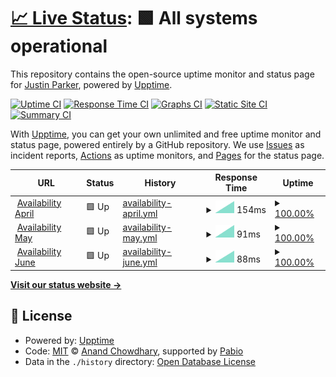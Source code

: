 # [📈 Live Status](https://jparkrr.github.io/upptime): <!--live status--> **🟩 All systems operational**

This repository contains the open-source uptime monitor and status page for [Justin Parker](https://jparkrr.github.io/upptime), powered by [Upptime](https://github.com/upptime/upptime).

[![Uptime CI](https://github.com/jparkrr/upptime/workflows/Uptime%20CI/badge.svg)](https://github.com/jparkrr/upptime/actions?query=workflow%3A%22Uptime+CI%22)
[![Response Time CI](https://github.com/jparkrr/upptime/workflows/Response%20Time%20CI/badge.svg)](https://github.com/jparkrr/upptime/actions?query=workflow%3A%22Response+Time+CI%22)
[![Graphs CI](https://github.com/jparkrr/upptime/workflows/Graphs%20CI/badge.svg)](https://github.com/jparkrr/upptime/actions?query=workflow%3A%22Graphs+CI%22)
[![Static Site CI](https://github.com/jparkrr/upptime/workflows/Static%20Site%20CI/badge.svg)](https://github.com/jparkrr/upptime/actions?query=workflow%3A%22Static+Site+CI%22)
[![Summary CI](https://github.com/jparkrr/upptime/workflows/Summary%20CI/badge.svg)](https://github.com/jparkrr/upptime/actions?query=workflow%3A%22Summary+CI%22)

With [Upptime](https://upptime.js.org), you can get your own unlimited and free uptime monitor and status page, powered entirely by a GitHub repository. We use [Issues](https://github.com/jparkrr/upptime/issues) as incident reports, [Actions](https://github.com/jparkrr/upptime/actions) as uptime monitors, and [Pages](https://jparkrr.github.io/upptime) for the status page.

<!--start: status pages-->
<!-- This summary is generated by Upptime (https://github.com/upptime/upptime) -->
<!-- Do not edit this manually, your changes will be overwritten -->
<!-- prettier-ignore -->
| URL | Status | History | Response Time | Uptime |
| --- | ------ | ------- | ------------- | ------ |
| <img alt="" src="https://icons.duckduckgo.com/ip3/www.recreation.gov.ico" height="13"> [Availability April](https://www.recreation.gov/api/permititinerary/4675337/division/4675337032/availability/month?month=4&year=2025) | 🟩 Up | [availability-april.yml](https://github.com/jparkrr/upptime/commits/HEAD/history/availability-april.yml) | <details><summary><img alt="Response time graph" src="./graphs/availability-april/response-time-week.png" height="20"> 154ms</summary><br><a href="https://jparkrr.github.io/upptime/history/availability-april"><img alt="Response time 154" src="https://img.shields.io/endpoint?url=https%3A%2F%2Fraw.githubusercontent.com%2Fjparkrr%2Fupptime%2FHEAD%2Fapi%2Favailability-april%2Fresponse-time.json"></a><br><a href="https://jparkrr.github.io/upptime/history/availability-april"><img alt="24-hour response time 156" src="https://img.shields.io/endpoint?url=https%3A%2F%2Fraw.githubusercontent.com%2Fjparkrr%2Fupptime%2FHEAD%2Fapi%2Favailability-april%2Fresponse-time-day.json"></a><br><a href="https://jparkrr.github.io/upptime/history/availability-april"><img alt="7-day response time 154" src="https://img.shields.io/endpoint?url=https%3A%2F%2Fraw.githubusercontent.com%2Fjparkrr%2Fupptime%2FHEAD%2Fapi%2Favailability-april%2Fresponse-time-week.json"></a><br><a href="https://jparkrr.github.io/upptime/history/availability-april"><img alt="30-day response time 154" src="https://img.shields.io/endpoint?url=https%3A%2F%2Fraw.githubusercontent.com%2Fjparkrr%2Fupptime%2FHEAD%2Fapi%2Favailability-april%2Fresponse-time-month.json"></a><br><a href="https://jparkrr.github.io/upptime/history/availability-april"><img alt="1-year response time 154" src="https://img.shields.io/endpoint?url=https%3A%2F%2Fraw.githubusercontent.com%2Fjparkrr%2Fupptime%2FHEAD%2Fapi%2Favailability-april%2Fresponse-time-year.json"></a></details> | <details><summary><a href="https://jparkrr.github.io/upptime/history/availability-april">100.00%</a></summary><a href="https://jparkrr.github.io/upptime/history/availability-april"><img alt="All-time uptime 100.00%" src="https://img.shields.io/endpoint?url=https%3A%2F%2Fraw.githubusercontent.com%2Fjparkrr%2Fupptime%2FHEAD%2Fapi%2Favailability-april%2Fuptime.json"></a><br><a href="https://jparkrr.github.io/upptime/history/availability-april"><img alt="24-hour uptime 100.00%" src="https://img.shields.io/endpoint?url=https%3A%2F%2Fraw.githubusercontent.com%2Fjparkrr%2Fupptime%2FHEAD%2Fapi%2Favailability-april%2Fuptime-day.json"></a><br><a href="https://jparkrr.github.io/upptime/history/availability-april"><img alt="7-day uptime 100.00%" src="https://img.shields.io/endpoint?url=https%3A%2F%2Fraw.githubusercontent.com%2Fjparkrr%2Fupptime%2FHEAD%2Fapi%2Favailability-april%2Fuptime-week.json"></a><br><a href="https://jparkrr.github.io/upptime/history/availability-april"><img alt="30-day uptime 100.00%" src="https://img.shields.io/endpoint?url=https%3A%2F%2Fraw.githubusercontent.com%2Fjparkrr%2Fupptime%2FHEAD%2Fapi%2Favailability-april%2Fuptime-month.json"></a><br><a href="https://jparkrr.github.io/upptime/history/availability-april"><img alt="1-year uptime 100.00%" src="https://img.shields.io/endpoint?url=https%3A%2F%2Fraw.githubusercontent.com%2Fjparkrr%2Fupptime%2FHEAD%2Fapi%2Favailability-april%2Fuptime-year.json"></a></details>
| <img alt="" src="https://icons.duckduckgo.com/ip3/www.recreation.gov.ico" height="13"> [Availability May](https://www.recreation.gov/api/permititinerary/4675337/division/4675337032/availability/month?month=5&year=2025) | 🟩 Up | [availability-may.yml](https://github.com/jparkrr/upptime/commits/HEAD/history/availability-may.yml) | <details><summary><img alt="Response time graph" src="./graphs/availability-may/response-time-week.png" height="20"> 91ms</summary><br><a href="https://jparkrr.github.io/upptime/history/availability-may"><img alt="Response time 91" src="https://img.shields.io/endpoint?url=https%3A%2F%2Fraw.githubusercontent.com%2Fjparkrr%2Fupptime%2FHEAD%2Fapi%2Favailability-may%2Fresponse-time.json"></a><br><a href="https://jparkrr.github.io/upptime/history/availability-may"><img alt="24-hour response time 93" src="https://img.shields.io/endpoint?url=https%3A%2F%2Fraw.githubusercontent.com%2Fjparkrr%2Fupptime%2FHEAD%2Fapi%2Favailability-may%2Fresponse-time-day.json"></a><br><a href="https://jparkrr.github.io/upptime/history/availability-may"><img alt="7-day response time 91" src="https://img.shields.io/endpoint?url=https%3A%2F%2Fraw.githubusercontent.com%2Fjparkrr%2Fupptime%2FHEAD%2Fapi%2Favailability-may%2Fresponse-time-week.json"></a><br><a href="https://jparkrr.github.io/upptime/history/availability-may"><img alt="30-day response time 91" src="https://img.shields.io/endpoint?url=https%3A%2F%2Fraw.githubusercontent.com%2Fjparkrr%2Fupptime%2FHEAD%2Fapi%2Favailability-may%2Fresponse-time-month.json"></a><br><a href="https://jparkrr.github.io/upptime/history/availability-may"><img alt="1-year response time 91" src="https://img.shields.io/endpoint?url=https%3A%2F%2Fraw.githubusercontent.com%2Fjparkrr%2Fupptime%2FHEAD%2Fapi%2Favailability-may%2Fresponse-time-year.json"></a></details> | <details><summary><a href="https://jparkrr.github.io/upptime/history/availability-may">100.00%</a></summary><a href="https://jparkrr.github.io/upptime/history/availability-may"><img alt="All-time uptime 100.00%" src="https://img.shields.io/endpoint?url=https%3A%2F%2Fraw.githubusercontent.com%2Fjparkrr%2Fupptime%2FHEAD%2Fapi%2Favailability-may%2Fuptime.json"></a><br><a href="https://jparkrr.github.io/upptime/history/availability-may"><img alt="24-hour uptime 100.00%" src="https://img.shields.io/endpoint?url=https%3A%2F%2Fraw.githubusercontent.com%2Fjparkrr%2Fupptime%2FHEAD%2Fapi%2Favailability-may%2Fuptime-day.json"></a><br><a href="https://jparkrr.github.io/upptime/history/availability-may"><img alt="7-day uptime 100.00%" src="https://img.shields.io/endpoint?url=https%3A%2F%2Fraw.githubusercontent.com%2Fjparkrr%2Fupptime%2FHEAD%2Fapi%2Favailability-may%2Fuptime-week.json"></a><br><a href="https://jparkrr.github.io/upptime/history/availability-may"><img alt="30-day uptime 100.00%" src="https://img.shields.io/endpoint?url=https%3A%2F%2Fraw.githubusercontent.com%2Fjparkrr%2Fupptime%2FHEAD%2Fapi%2Favailability-may%2Fuptime-month.json"></a><br><a href="https://jparkrr.github.io/upptime/history/availability-may"><img alt="1-year uptime 100.00%" src="https://img.shields.io/endpoint?url=https%3A%2F%2Fraw.githubusercontent.com%2Fjparkrr%2Fupptime%2FHEAD%2Fapi%2Favailability-may%2Fuptime-year.json"></a></details>
| <img alt="" src="https://icons.duckduckgo.com/ip3/www.recreation.gov.ico" height="13"> [Availability June](https://www.recreation.gov/api/permititinerary/4675337/division/4675337032/availability/month?month=6&year=2025) | 🟩 Up | [availability-june.yml](https://github.com/jparkrr/upptime/commits/HEAD/history/availability-june.yml) | <details><summary><img alt="Response time graph" src="./graphs/availability-june/response-time-week.png" height="20"> 88ms</summary><br><a href="https://jparkrr.github.io/upptime/history/availability-june"><img alt="Response time 88" src="https://img.shields.io/endpoint?url=https%3A%2F%2Fraw.githubusercontent.com%2Fjparkrr%2Fupptime%2FHEAD%2Fapi%2Favailability-june%2Fresponse-time.json"></a><br><a href="https://jparkrr.github.io/upptime/history/availability-june"><img alt="24-hour response time 91" src="https://img.shields.io/endpoint?url=https%3A%2F%2Fraw.githubusercontent.com%2Fjparkrr%2Fupptime%2FHEAD%2Fapi%2Favailability-june%2Fresponse-time-day.json"></a><br><a href="https://jparkrr.github.io/upptime/history/availability-june"><img alt="7-day response time 88" src="https://img.shields.io/endpoint?url=https%3A%2F%2Fraw.githubusercontent.com%2Fjparkrr%2Fupptime%2FHEAD%2Fapi%2Favailability-june%2Fresponse-time-week.json"></a><br><a href="https://jparkrr.github.io/upptime/history/availability-june"><img alt="30-day response time 88" src="https://img.shields.io/endpoint?url=https%3A%2F%2Fraw.githubusercontent.com%2Fjparkrr%2Fupptime%2FHEAD%2Fapi%2Favailability-june%2Fresponse-time-month.json"></a><br><a href="https://jparkrr.github.io/upptime/history/availability-june"><img alt="1-year response time 88" src="https://img.shields.io/endpoint?url=https%3A%2F%2Fraw.githubusercontent.com%2Fjparkrr%2Fupptime%2FHEAD%2Fapi%2Favailability-june%2Fresponse-time-year.json"></a></details> | <details><summary><a href="https://jparkrr.github.io/upptime/history/availability-june">100.00%</a></summary><a href="https://jparkrr.github.io/upptime/history/availability-june"><img alt="All-time uptime 100.00%" src="https://img.shields.io/endpoint?url=https%3A%2F%2Fraw.githubusercontent.com%2Fjparkrr%2Fupptime%2FHEAD%2Fapi%2Favailability-june%2Fuptime.json"></a><br><a href="https://jparkrr.github.io/upptime/history/availability-june"><img alt="24-hour uptime 100.00%" src="https://img.shields.io/endpoint?url=https%3A%2F%2Fraw.githubusercontent.com%2Fjparkrr%2Fupptime%2FHEAD%2Fapi%2Favailability-june%2Fuptime-day.json"></a><br><a href="https://jparkrr.github.io/upptime/history/availability-june"><img alt="7-day uptime 100.00%" src="https://img.shields.io/endpoint?url=https%3A%2F%2Fraw.githubusercontent.com%2Fjparkrr%2Fupptime%2FHEAD%2Fapi%2Favailability-june%2Fuptime-week.json"></a><br><a href="https://jparkrr.github.io/upptime/history/availability-june"><img alt="30-day uptime 100.00%" src="https://img.shields.io/endpoint?url=https%3A%2F%2Fraw.githubusercontent.com%2Fjparkrr%2Fupptime%2FHEAD%2Fapi%2Favailability-june%2Fuptime-month.json"></a><br><a href="https://jparkrr.github.io/upptime/history/availability-june"><img alt="1-year uptime 100.00%" src="https://img.shields.io/endpoint?url=https%3A%2F%2Fraw.githubusercontent.com%2Fjparkrr%2Fupptime%2FHEAD%2Fapi%2Favailability-june%2Fuptime-year.json"></a></details>

<!--end: status pages-->

[**Visit our status website →**](https://jparkrr.github.io/upptime)

## 📄 License

- Powered by: [Upptime](https://github.com/upptime/upptime)
- Code: [MIT](./LICENSE) © [Anand Chowdhary](https://anandchowdhary.com), supported by [Pabio](https://pabio.com)
- Data in the `./history` directory: [Open Database License](https://opendatacommons.org/licenses/odbl/1-0/)
